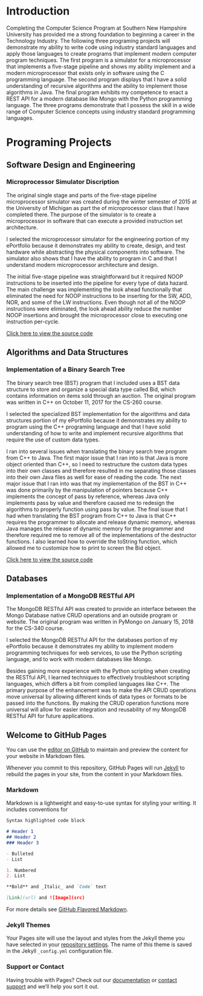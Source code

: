 # Introduction

Completing the Computer Science Program at Southern New Hampshire University has provided me a strong foundation to beginning a career in the Technology Industry.  The following three programing projects will demonstrate my ability to write code using industry standard languages and apply those languages to create programs that implement modern computer program techniques. The first program is a simulator for a microprocessor that implements a five-stage pipeline and shows my ability implement and a modern microprocessor that exists only in software using the C programming language.  The second program displays that I have a solid understanding of recursive algorithms and the ability to implement those algorithms in Java.  The final program exhibits my competence to enact a REST API for a modern database like Mongo with the Python programming language.  The three programs demonstrate that I possess the skill in a wide range of Computer Science concepts using industry standard programming languages.

# Programing Projects

## Software Design and Engineering

### Microprocessor Simulator Discription

  The original single stage and parts of the five-stage pipeline microprocessor simulator was created during the winter semester of 2015 at the University of Michigan as part the of microprocessor class that I have completed there.  The purpose of the simulator is to create a microprocessor in software that can execute a provided instruction set architecture.
  
  I selected the microprocessor simulator for the engineering portion of my ePortfolio because it demonstrates my ability to create, design, and test hardware while abstracting the physical components into software.  The simulator also shows that I have the ability to program in C and that I understand modern microprocessor architecture and design.
  
  The initial five-stage pipeline was straightforward but it required NOOP instructions to be inserted into the pipeline for every type of data hazard.  The main challenge was implementing the look ahead functionally that eliminated the need for NOOP instructions to be inserting for the SW, ADD, NOR, and some of the LW instructions.  Even though not all of the NOOP instructions were eliminated, the look ahead ability reduce the number NOOP insertions and brought the microprocessor close to executing one instruction per-cycle.
  
  [Click here to view the source code](https://github.com/chriswilloughby3/CSCapstone/blob/master/fiveStageSimulator.c)

## Algorithms and Data Structures

### Implementation of a Binary Search Tree

  The binary search tree (BST) program that I included uses a BST data structure to store and organize a special data type called Bid, which contains information on items sold through an auction.  The original program was written in C++ on October 11, 2017 for the CS-260 course.
  
  I selected the specialized BST implementation for the algorithms and data structures portion of my ePortfolio because it demonstrates my ability to program using the C++ programing language and that I have solid understanding of how to write and implement recursive algorithms that require the use of custom data types. 
  
  I ran into several issues when translating the binary search tree program from C++ to Java.  The first major issue that I ran into is that Java is more object oriented than C++, so I need to restructure the custom data types into their own classes and therefore resulted in me separating those classes into their own Java files as well for ease of reading the code.  The next major issue that I ran into was that my implementation of the BST in C++ was done primarily by the manipulation of pointers because C++ implements the concept of pass by reference, whereas Java only implements pass by value and therefore caused me to redesign the algorithms to properly function using pass by value.  The final issue that I had when translating the BST program from C++ to Java is that C++ requires the programmer to allocate and release dynamic memory, whereas Java manages the release of dynamic memory for the programmer and therefore required me to remove all of the implementations of the destructor functions.  I also learned how to override the toString function, which allowed me to customize how to print to screen the Bid object. 
  
  [Click here to view the source code](https://github.com/chriswilloughby3/CSCapstone/tree/master/BST%20Application)
  
## Databases

### Implementation of a MongoDB RESTful API

  The MongoDB RESTful API was created to provide an interface between the Mongo Database native CRUD operations and an outside program or website.  The original program was written in PyMongo on January 15, 2018 for the CS-340 course.

  I selected the MongoDB RESTful API for the databases portion of my ePortfolio because it demonstrates my ability to implement modern programming techniques for web services, to use the Python scripting language, and to work with modern databases like Mongo.
  
  Besides gaining more experience with the Python scripting when creating the RESTful API, I learned techniques to effectively troubleshoot scripting languages, which differs a bit from complied languages like C++.  The primary purpose of the enhancement was to make the API CRUD operations move universal by allowing different kinds of data types or formats to be passed into the functions.  By making the CRUD operation functions more universal will allow for easier integration and reusability of my MongoDB RESTful API for future applications. 


## Welcome to GitHub Pages

You can use the [editor on GitHub](https://github.com/chriswilloughby3/CSCapstone/edit/master/index.md) to maintain and preview the content for your website in Markdown files.

Whenever you commit to this repository, GitHub Pages will run [Jekyll](https://jekyllrb.com/) to rebuild the pages in your site, from the content in your Markdown files.

### Markdown

Markdown is a lightweight and easy-to-use syntax for styling your writing. It includes conventions for

```markdown
Syntax highlighted code block

# Header 1
## Header 2
### Header 3

- Bulleted
- List

1. Numbered
2. List

**Bold** and _Italic_ and `Code` text

[Link](url) and ![Image](src)
```

For more details see [GitHub Flavored Markdown](https://guides.github.com/features/mastering-markdown/).

### Jekyll Themes

Your Pages site will use the layout and styles from the Jekyll theme you have selected in your [repository settings](https://github.com/chriswilloughby3/CSCapstone/settings). The name of this theme is saved in the Jekyll `_config.yml` configuration file.

### Support or Contact

Having trouble with Pages? Check out our [documentation](https://help.github.com/categories/github-pages-basics/) or [contact support](https://github.com/contact) and we’ll help you sort it out.
